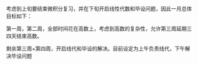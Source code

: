 考虑到上旬要结束微积分复习，并在下旬开启线性代数和毕设问题，因此一月总体目标如下：

第一周，第二周，全部时间花在高数上，考虑到高数的复杂性，允许第三周延期三四天结束高数。

剩余第三周+第四周，开启线代和毕设的解决。目前设定为上午负责线代，下午解决毕设问题